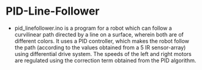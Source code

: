 # PID-Line-Follower

* pid_linefollower.ino is a program for a robot which can follow a curvilinear path directed by a line on a surface, wherein both are of different colors. It uses a PID controller, which makes the robot follow the path (according to the values obtained from a 5 IR sensor-array) using differential drive system. The speeds of the left and right motors are regulated using the correction term obtained from the PID algorithm.

